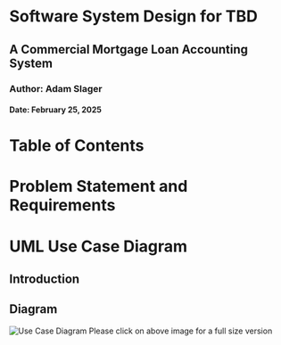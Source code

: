 # Software System Design for TBD

## A Commercial Mortgage Loan Accounting System

### Author: Adam Slager

#### Date: February 25, 2025

# Table of Contents

# Problem Statement and Requirements


# UML Use Case Diagram

## Introduction

## Diagram

![Use Case Diagram](../Images/use-case-diagram.png)
Please click on above image for a full size version

